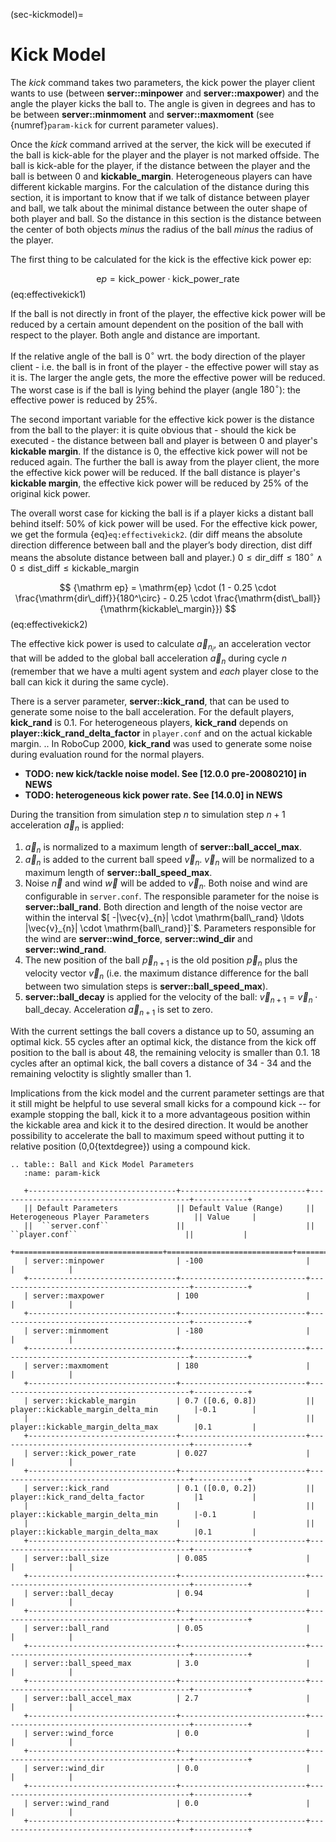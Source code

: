 (sec-kickmodel)=

# Kick Model

The *kick* command takes two parameters, the kick power the player
client wants to use (between **server::minpower** and
**server::maxpower**) and the angle the player kicks the ball to.
The angle is given in degrees and has to be between
**server::minmoment** and **server::maxmoment**
(see {numref}`param-kick` for current parameter values).

Once the *kick* command arrived at the server, the kick will be
executed if the ball is kick-able for the player and the player is not
marked offside.
The ball is kick-able for the player, if the distance between the
player and the ball is between 0 and **kickable_margin**.
Heterogeneous players can have different kickable margins.
For the calculation of the distance during this section, it is
important to know that if we talk of distance between player and ball,
we talk about the minimal distance between the outer shape of both
player and ball.
So the distance in this section is the distance between the center of
both objects *minus* the radius of the ball *minus* the radius of the player.

The first thing to be calculated for the kick is the effective kick power ep:

$$
{\mathrm ep} = {\mathrm {kick\_power}} \cdot {\mathrm {kick\_power\_rate}}
$$ (eq:effectivekick1)

If the ball is not directly in front of the player, the effective kick
power will be reduced by a certain amount dependent on the position of
the ball with respect to the player.
Both angle and distance are important.

If the relative angle of the ball is $0^\circ$ wrt. the body
direction of the player client - i.e. the ball is in front of the
player - the effective power will stay as it is.
The larger the angle gets, the more the effective power will be
reduced.
The worst case is if the ball is lying behind the player (angle
$180^\circ$): the effective power is reduced by 25%.

The second important variable for the effective kick power is the
distance from the ball to the player: it is quite obvious that -
should the kick be executed - the distance between ball and player is
between 0 and player's **kickable margin**.
If the distance is 0, the effective kick power will not be reduced
again.
The further the ball is away from the player client, the more the
effective kick power will be reduced.
If the ball distance is player's **kickable margin**, the effective
kick power will be reduced by 25% of the original kick power.

The overall worst case for kicking the ball is if a player kicks a
distant ball behind itself: 50% of kick power will be used.
For the effective kick power, we get the formula {eq}`eq:effectivekick2`.
(dir diff means the absolute direction difference between ball and the player’s body
direction, dist diff means the absolute distance between ball and
player.)
$0\le\mathrm{dir\_diff}\le180^\circ\land0\le\mathrm{dist\_diff}\le\mathrm{kickable\_margin}$

$$
{\mathrm ep} = \mathrm{ep} \cdot (1 - 0.25 \cdot \frac{\mathrm{dir\_diff}}{180^\circ} - 0.25 \cdot \frac{\mathrm{dist\_ball}}{\mathrm{kickable\_margin}})
$$ (eq:effectivekick2)

The effective kick power is used to calculate $\vec{a}_{{n}_{i}}$,
an acceleration vector that will be added to the global ball
acceleration $\vec{a}_{n}$ during cycle $n$ (remember that
we have a multi agent system and *each* player close to the ball can
kick it during the same cycle).

There is a server parameter, **server::kick_rand**, that can be used to
generate some noise to the ball acceleration.
For the default players, **kick_rand** is 0.1.
For heterogeneous players, **kick_rand** depends on
**player::kick_rand_delta_factor** in `player.conf` and on the
actual kickable margin.
.. In RoboCup 2000, **kick_rand** was used to generate some noise during evaluation round for the normal players.

- **TODO: new kick/tackle noise model. See \[12.0.0 pre-20080210\] in NEWS**
- **TODO: heterogeneous kick power rate. See \[14.0.0\] in NEWS**

During the transition from simulation step $n$ to simulation step
$n+1$ acceleration $\vec{a}_{n}$ is applied:

1. $\vec{a}_{n}$ is normalized to a maximum length of
   **server::ball_accel_max**.
2. $\vec{a}_{n}$ is added to the current ball speed $\vec{v}_{n}$.
   $\vec{v}_{n}$ will be normalized to a maximum length of **server::ball_speed_max**.
3. Noise $\vec{n}$ and wind $\vec{w}$ will be added to
   $\vec{v}_{n}$.
   Both noise and wind are configurable in `server.conf`.
   The responsible parameter for the noise is **server::ball_rand**.
   Both direction and length of the noise vector are within the interval $[ -|\vec{v}_{n}| \cdot \mathrm{ball\_rand} \ldots |\vec{v}_{n}| \cdot \mathrm{ball\_rand}]`$.
   Parameters responsible for the wind are **server::wind_force**,
   **server::wind_dir** and **server::wind_rand**.
4. The new position of the ball $\vec{p}_{n+1}$ is the old
   position $\vec{p}_{n}$ plus the velocity vector
   $\vec{v}_{n}$ (i.e. the maximum distance difference for the
   ball between two simulation steps is **server::ball_speed_max**).
5. **server::ball_decay** is applied for the velocity of the ball: $\vec{v}_{n+1} = \vec{v}_{n} \cdot \mathrm{ball\_decay}$.
   Acceleration $\vec{a}_{n+1}$ is set to zero.

With the current settings the ball covers a distance up to 50,
assuming an optimal kick.
55 cycles after an optimal kick, the distance from the kick off
position to the ball is about 48, the remaining velocity is smaller
than 0.1.
18 cycles after an optimal kick, the ball covers a distance of 34 - 34
and the remaining veloctity is slightly smaller than 1.

Implications from the kick model and the current parameter settings are
that it still might be helpful to use several small kicks for a compound
kick -- for example stopping the ball, kick it to a more advantageous
position within the kickable area and kick it to the desired direction.
It would be another possibility to accelerate the ball to maximum speed
without putting it to relative position (0,0\{textdegree}) using a
compound kick.

```{eval-rst}
.. table:: Ball and Kick Model Parameters
   :name: param-kick

   +---------------------------------+----------------------------+-------------------------------------------+------------+
   || Default Parameters             || Default Value (Range)     || Heterogeneous Player Parameters          || Value     |
   ||  ``server.conf``               ||                           ||   ``player.conf``                        ||           |
   +=================================+============================+===========================================+============+
   | server::minpower                | -100                       |                                           |            |
   +---------------------------------+----------------------------+-------------------------------------------+------------+
   | server::maxpower                | 100                        |                                           |            |
   +---------------------------------+----------------------------+-------------------------------------------+------------+
   | server::minmoment               | -180                       |                                           |            |
   +---------------------------------+----------------------------+-------------------------------------------+------------+
   | server::maxmoment               | 180                        |                                           |            |
   +---------------------------------+----------------------------+-------------------------------------------+------------+
   | server::kickable_margin         | 0.7 ([0.6, 0.8])           || player::kickable_margin_delta_min        |-0.1        |
   |                                 |                            || player::kickable_margin_delta_max        |0.1         |
   +---------------------------------+----------------------------+-------------------------------------------+------------+
   | server::kick_power_rate         | 0.027                      |                                           |            |
   +---------------------------------+----------------------------+-------------------------------------------+------------+
   | server::kick_rand               | 0.1 ([0.0, 0.2])           || player::kick_rand_delta_factor           |1           |
   |                                 |                            || player::kickable_margin_delta_min        |-0.1        |
   |                                 |                            || player::kickable_margin_delta_max        |0.1         |
   +---------------------------------+----------------------------+-------------------------------------------+------------+
   | server::ball_size               | 0.085                      |                                           |            |
   +---------------------------------+----------------------------+-------------------------------------------+------------+
   | server::ball_decay              | 0.94                       |                                           |            |
   +---------------------------------+----------------------------+-------------------------------------------+------------+
   | server::ball_rand               | 0.05                       |                                           |            |
   +---------------------------------+----------------------------+-------------------------------------------+------------+
   | server::ball_speed_max          | 3.0                        |                                           |            |
   +---------------------------------+----------------------------+-------------------------------------------+------------+
   | server::ball_accel_max          | 2.7                        |                                           |            |
   +---------------------------------+----------------------------+-------------------------------------------+------------+
   | server::wind_force              | 0.0                        |                                           |            |
   +---------------------------------+----------------------------+-------------------------------------------+------------+
   | server::wind_dir                | 0.0                        |                                           |            |
   +---------------------------------+----------------------------+-------------------------------------------+------------+
   | server::wind_rand               | 0.0                        |                                           |            |
   +---------------------------------+----------------------------+-------------------------------------------+------------+
```
